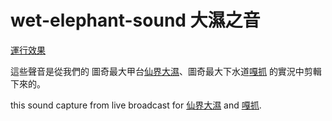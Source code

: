 # wet-elephant-sound 大濕之音
[運行效果](https://jack850628.github.io/wet-elephant-sound/)

這些聲音是從我們的 圖奇最大甲台[仙界大濕](https://www.twitch.tv/h804232006)、圖奇最大下水道[嘎抓](https://www.twitch.tv/magicgadra3) 的實況中剪輯下來的。

this sound capture from live broadcast for [仙界大濕](https://www.twitch.tv/h804232006) and [嘎抓](https://www.twitch.tv/magicgadra3).

